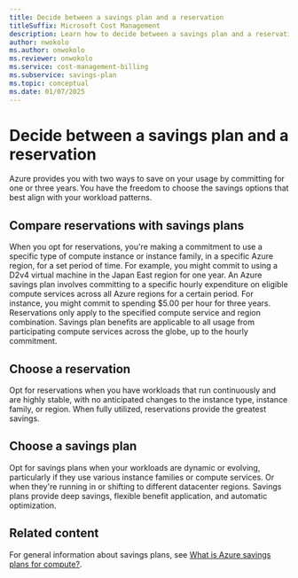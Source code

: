 ```yaml
---
title: Decide between a savings plan and a reservation
titleSuffix: Microsoft Cost Management
description: Learn how to decide between a savings plan and a reservation.
author: nwokolo
ms.author: onwokolo
ms.reviewer: onwokolo
ms.service: cost-management-billing
ms.subservice: savings-plan
ms.topic: conceptual
ms.date: 01/07/2025
---
```


# Decide between a savings plan and a reservation

Azure provides you with two ways to save on your usage by committing for one or three years. You have the freedom to choose the savings options that best align with your workload patterns.

## Compare reservations with savings plans

When you opt for reservations, you're making a commitment to use a specific type of compute instance or instance family, in a specific Azure region, for a set period of time. For example, you might commit to using a D2v4 virtual machine in the Japan East region for one year. An Azure savings plan involves committing to a specific hourly expenditure on eligible compute services across all Azure regions for a certain period. For instance, you might commit to spending $5.00 per hour for three years. Reservations only apply to the specified compute service and region combination. Savings plan benefits are applicable to all usage from participating compute services across the globe, up to the hourly commitment.

## Choose a reservation

Opt for reservations when you have workloads that run continuously and are highly stable, with no anticipated changes to the instance type, instance family, or region. When fully utilized, reservations provide the greatest savings.

## Choose a savings plan

Opt for savings plans when your workloads are dynamic or evolving, particularly if they use various instance families or compute services. Or when they're running in or shifting to different datacenter regions. Savings plans provide deep savings, flexible benefit application, and automatic optimization.

## Related content

For general information about savings plans, see [What is Azure savings plans for compute?](savings-plan-compute-overview.md).
